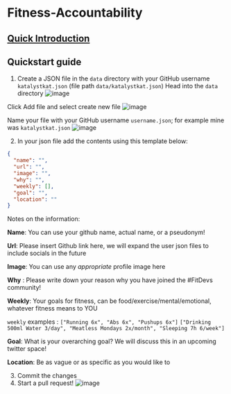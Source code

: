 # Fitness-Accountability

## [Quick Introduction](https://fitdevs-withkat.github.io/Support/landing_page/)

## Quickstart guide

1. Create a JSON file in the `data` directory with your GitHub username `katalystkat.json` (file path `data/katalystkat.json`)
Head into the `data` directory
![image](https://user-images.githubusercontent.com/96984912/180663307-8c822155-34f8-43b0-b59b-cfa62d454833.png)

Click Add file and select create new file
![image](https://user-images.githubusercontent.com/96984912/180663341-e049e7ad-39fc-421d-bdda-f8545ebbde8d.png)

Name your file with your GitHub username `username.json`; for example mine was `katalystkat.json`
![image](https://user-images.githubusercontent.com/96984912/180663362-77216c56-6252-4767-850e-949191dd5043.png)


2. In your json file add the contents using this template below:

```json
{
  "name": "",
  "url": "",
  "image": "",
  "why": "",
  "weekly": [],
  "goal": "",
  "location": ""
}
```
Notes on the information: 

**Name**: You can use your github name, actual name, or a pseudonym! 


**Url**: Please insert Github link here, we will expand the user json files to include socials in the future


**Image**: You can use any *appropriate* profile image here


**Why** : Please write down your reason why you have joined the #FitDevs community!


**Weekly**: Your goals for fitness, can be food/exercise/mental/emotional, whatever fitness means to YOU 



`weekly` examples :
`["Running 6x", "Abs 6x", "Pushups 6x"]`
`["Drinking 500ml Water 3/day", "Meatless Mondays 2x/month", "Sleeping 7h 6/week"]`


**Goal**: What is your overarching goal? We will discuss this in an upcoming twitter space! 


**Location**: Be as vague or as specific as you would like to

3. Commit the changes
4. Start a pull request!
![image](https://user-images.githubusercontent.com/96984912/180663849-b0587045-0522-4046-9131-07915e0bbcf1.png)
